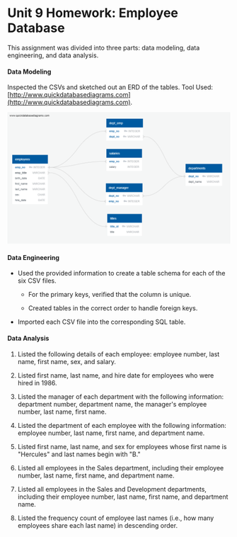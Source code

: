 # Unit 9 Homework: Employee Database

This assignment was divided into three parts: data modeling, data engineering, and data analysis. 

#### Data Modeling

Inspected the CSVs and sketched out an ERD of the tables. Tool Used: [http://www.quickdatabasediagrams.com](http://www.quickdatabasediagrams.com).

![alt text](https://github.com/Kaludii/sql-challenge/blob/main/ERD-export.png?raw=true)

#### Data Engineering

* Used the provided information to create a table schema for each of the six CSV files.

  * For the primary keys, verified that the column is unique.

  * Created tables in the correct order to handle foreign keys.

* Imported each CSV file into the corresponding SQL table. 

#### Data Analysis


1. Listed the following details of each employee: employee number, last name, first name, sex, and salary.

2. Listed first name, last name, and hire date for employees who were hired in 1986.

3. Listed the manager of each department with the following information: department number, department name, the manager's employee number, last name, first name.

4. Listed the department of each employee with the following information: employee number, last name, first name, and department name.

5. Listed first name, last name, and sex for employees whose first name is "Hercules" and last names begin with "B."

6. Listed all employees in the Sales department, including their employee number, last name, first name, and department name.

7. Listed all employees in the Sales and Development departments, including their employee number, last name, first name, and department name.

8. Listed the frequency count of employee last names (i.e., how many employees share each last name) in descending order.
